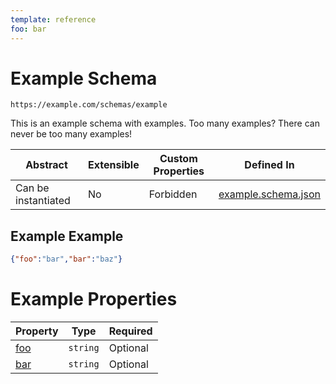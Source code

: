 ```yaml
---
template: reference
foo: bar
---
```


# Example Schema

```
https://example.com/schemas/example
```

This is an example schema with examples. Too many examples? There can never be too many examples!

| Abstract | Extensible | Custom Properties | Defined In |
|----------|------------|-------------------|------------|
| Can be instantiated | No | Forbidden | [example.schema.json](example.schema.json) |

## Example Example
```json
{"foo":"bar","bar":"baz"}
```

# Example Properties

| Property | Type | Required |
|----------|------|----------|
| [foo](#foo) | `string` | Optional |
| [bar](#bar) | `string` | Optional |
